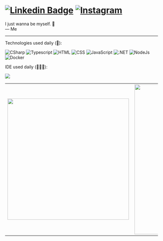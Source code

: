 # [![Linkedin Badge](https://img.shields.io/badge/-LinkedIn-0077B5?style=flat&logo=Linkedin&logoColor=white&link=https://www.linkedin.com/in/vinicius-pinheiro-freire-9344b818a/)](https://www.linkedin.com/in/vinicius-pinheiro-freire-9344b818a/) [![Instagram](https://img.shields.io/badge/-instagram-D42F8A?style=flat&logo=instagram&logoColor=white&link=https://www.instagram.com/kyo.1506)](https://www.instagram.com/kyo.1506) 
<p align="left">
I just wanna be myself. 🧠 <br>
 — Me <br>
 <hr>
</p>
<p align="left">
Technologies used daily (🔢):
</p> 

![CSharp](https://img.shields.io/badge/c%23-%23239120.svg?&style=flat&logo=c-sharp&logoColor=white)
![Typescript](https://img.shields.io/badge/-Typescript-ffdd19?style=flat&logoColor=white&logo=typescript&color=3178C6) ![HTML](https://img.shields.io/badge/-HTML-ff0d00?style=flat&logoColor=white&logo=html5) ![CSS](https://img.shields.io/badge/-CSS-196eff?style=flat&logoColor=white&logo=css3) ![JavaScript](https://img.shields.io/badge/-JavaScript-ffdd19?style=flat&logoColor=white&logo=javascript) 
![.NET](https://img.shields.io/badge/.NET-5C2D91?style=flat&logo=.net&logoColor=white)
![NodeJs](https://img.shields.io/badge/node.js-%2343853D.svg?&style=flat&logo=node.js&logoColor=white)
![Docker](https://img.shields.io/badge/-docker-1090D1?style=flat&logoColor=white&logo=docker)

</p>
<p align="left">
IDE used daily (🧑🏽‍💻):
</p> 
<img src="https://badges.aleen42.com/src/visual_studio.svg">

<center>
  <table>
    <tr>
        <td><img width="400px" align="left" src="https://github-readme-stats.vercel.app/api/top-langs/?username=kyo1506&hide=html,TSQL,CSS,SCSS&layout=compact&count_private=true&langs_count=8&theme=onedark" /></td>
        <td><img width="495px" align="left" src="https://github-readme-stats.vercel.app/api?username=kyo1506&show_icons=true&count_private=true&theme=onedark" /></td>
    </tr>  
  </table>
</center>
